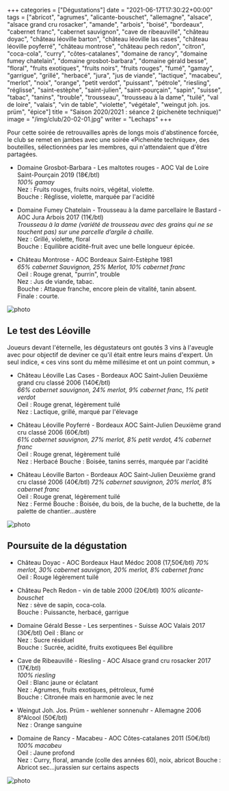 +++
categories = ["Dégustations"]
date = "2021-06-17T17:30:22+00:00"
tags = ["abricot", "agrumes", "alicante-bouschet", "allemagne", "alsace", "alsace grand cru rosacker", "amande", "arbois", "boisé", "bordeaux", "cabernet franc", "cabernet sauvignon", "cave de ribeauvillé", "château doyac", "château léoville barton", "château léoville las cases", "château léoville poyferré", "château montrose", "château pech redon", "citron", "coca-cola", "curry", "côtes-catalanes", "domaine de rancy", "domaine fumey chatelain", "domaine grosbot-barbara", "domaine gérald besse", "floral", "fruits exotiques", "fruits noirs", "fruits rouges", "fumé", "gamay", "garrigue", "grillé", "herbacé", "jura", "jus de viande", "lactique", "macabeu", "merlot", "noix", "orange", "petit verdot", "puissant", "pétrole", "riesling", "réglisse", "saint-estèphe", "saint-julien", "saint-pourçain", "sapin", "suisse", "tabac", "tanins", "trouble", "trousseau", "trousseau à la dame", "tuilé", "val de loire", "valais", "vin de table", "violette", "végétale", "weingut joh. jos. prüm", "épice"] 
title = "Saison 2020/2021 : séance 2 (pichenète technique)"
image = "/img/club/20-02-01.jpg"
writer = "Lechaps"
+++

Pour cette soirée de retrouvailles après de longs mois d'abstinence forcée, le club se remet en jambes avec une soirée «Pichenète technique», des bouteilles, sélectionnées par les membres, qui n'attendaient que d'être partagées.

* Domaine Grosbot-Barbara - Les maltotes rouges - AOC Val de Loire Saint-Pourçain 2019 (18€/btl)  
_100% gamay_  
Nez : Fruits rouges, fruits noirs, végétal, violette.  
Bouche : Réglisse, violette, marquée par l'acidité

* Domaine Fumey Chatelain - Trousseau à la dame parcellaire le Bastard - AOC Jura Arbois 2017 (11€/btl) <i class="fa fa-plus-circle"></i>  
_Trousseau à la dame (variété de trousseau avec des grains qui ne se touchent pas) sur une parcelle d’argile à chaille._  
Nez :  Grillé, violette, floral  
Bouche : Equilibre acidité-fruit avec une belle longueur épicée.

* Château Montrose - AOC Bordeaux Saint-Estèphe 1981  
_65% cabernet Sauvignon, 25% Merlot, 10% cabernet franc_  
Oeil : Rouge grenat, "purrin", trouble  
Nez : Jus de viande, tabac.  
Bouche : Attaque franche, encore plein de vitalité, tanin absent.  
Finale : courte.

![photo][2]

## Le test des Léoville

Joueurs devant l'éternelle, les dégustateurs ont goutés 3 vins à l'aveugle avec pour objectif de deviner ce qu'il était entre leurs mains d'expert. Un seul indice, « ces vins sont du même millésime et ont un point commun, »

* Château Léoville Las Cases  - Bordeaux AOC Saint-Julien Deuxième grand cru classé 2006 (140€/btl)  
_66% cabernet sauvignon, 24% merlot, 9% cabernet franc, 1% petit verdot_  
Oeil : Rouge grenat, légèrement tuilé  
Nez : Lactique, grillé, marqué par l'élevage

* Château Léoville Poyferré  - Bordeaux AOC Saint-Julien Deuxième grand cru classé 2006 (60€/btl)  
_61% cabernet sauvignon, 27% merlot, 8% petit verdot, 4% cabernet franc_  
Oeil : Rouge grenat, légèrement tuilé  
Nez : Herbacé
Bouche : Boisée, tanins serrés, marquée par l'acidité

* Château Léoville Barton  - Bordeaux AOC Saint-Julien Deuxième grand cru classé 2006 (40€/btl)
_72% cabernet sauvignon,  20% merlot, 8% cabernet franc_  
Oeil : Rouge grenat, légèrement tuilé  
Nez : Fermé
Bouche : Boisée, du bois, de la buche, de la buchette, de la palette de chantier...austère

![photo][3]

## Poursuite de la dégustation

* Château Doyac - AOC Bordeaux Haut Médoc 2008 (17,50€/btl)
_70% merlot, 30% cabernet sauvignon,  20% merlot, 8% cabernet franc_  
Oeil : Rouge légèrement tuilé

* Château Pech Redon - vin de table 2000 (20€/btl)
_100% alicante-bouschet_  
Nez : sève de sapin, coca-cola.  
Bouche : Puissancte, herbacé, garrigue

* Domaine Gérald Besse  - Les serpentines - Suisse AOC Valais 2017 (30€/btl)
Oeil : Blanc or  
Nez : Sucre résiduel  
Bouche : Sucrée, acidité, fruits exotiquees Bel équilibre

* Cave de Ribeauvillé  - Riesling - AOC Alsace grand cru rosacker 2017 (17€/btl) <i class="fa fa-plus-circle"></i>  
_100% riesling_  
Oeil : Blanc jaune or éclatant  
Nez : Agrumes, fruits exotiques, pétroleux, fumé  
Bouche : Citronée mais en harmonie avec le nez

* Weingut Joh. Jos. Prüm - wehlener sonnenuhr - Allemagne 2006 8°Alcool (50€/btl)  
Nez : Orange sanguine

* Domaine de Rancy - Macabeu - AOC Côtes-catalanes 2011 (50€/btl)  
_100% macabeu_  
Oeil : Jaune profond  
Nez : Curry, floral, amande (colle des années 60), noix, abricot
Bouche : Abricot sec...jurassien sur certains aspects

![photo][1]

[1]: /img/club/20-02-01.jpg
[2]: /img/club/20-02-02.jpg
[3]: /img/club/20-02-03.jpg
